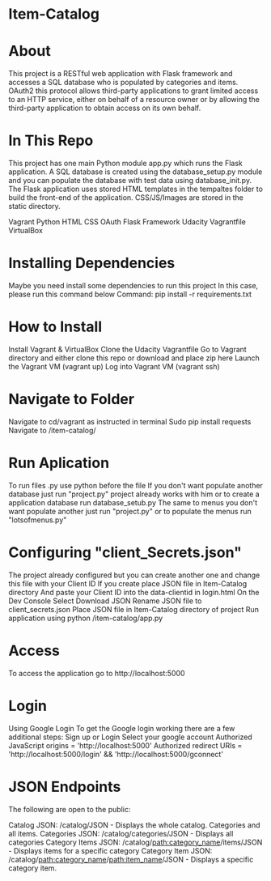 # Item-Catalog

# About
This project is a RESTful web application with Flask framework and accesses a SQL database who is populated by categories and items. OAuth2 this protocol allows third-party applications to grant limited access to an HTTP service, either on behalf of a resource owner or by allowing the third-party application to obtain access on its own behalf.

# In This Repo
This project has one main Python module app.py which runs the Flask application. A SQL database is created using the database_setup.py module and you can populate the database with test data using database_init.py. The Flask application uses stored HTML templates in the tempaltes folder to build the front-end of the application. CSS/JS/Images are stored in the static directory.

Vagrant
Python
HTML
CSS
OAuth
Flask Framework
Udacity Vagrantfile
VirtualBox

# Installing Dependencies
Maybe you need install some dependencies to run this project
In this case, please run this command below
Command: pip  install  -r  requirements.txt

# How to Install
 
Install Vagrant & VirtualBox
Clone the Udacity Vagrantfile
Go to Vagrant directory and either clone this repo or download and place zip here
Launch the Vagrant VM (vagrant up)
Log into Vagrant VM (vagrant ssh)

# Navigate to Folder
Navigate to cd/vagrant as instructed in terminal
Sudo pip install requests
Navigate to /item-catalog/

# Run Aplication
To run files .py use python before the file
If you don't want populate another database just run "project.py"
project already works with him or to create a application database run database_setub.py
The same to menus you don't want populate another just run "project.py" 
or to populate the menus run "lotsofmenus.py"

# Configuring "client_Secrets.json"
The project already configured but you can create another one and change this file with your Client ID
If you create place JSON file in Item-Catalog directory 
And paste your Client ID into the data-clientid in login.html
On the Dev Console Select Download JSON
Rename JSON file to client_secrets.json
Place JSON file in Item-Catalog directory of project
Run application using python /item-catalog/app.py

# Access
To access the application go to http://localhost:5000

# Login
Using Google Login
To get the Google login working there are a few additional steps:
Sign up or Login
Select your google account
Authorized JavaScript origins = 'http://localhost:5000'
Authorized redirect URIs = 'http://localhost:5000/login' && 'http://localhost:5000/gconnect'

# JSON Endpoints
The following are open to the public:

Catalog JSON: /catalog/JSON - Displays the whole catalog. Categories and all items.
Categories JSON: /catalog/categories/JSON - Displays all categories
Category Items JSON: /catalog/<path:category_name>/items/JSON - Displays items for a specific category
Category Item JSON: /catalog/<path:category_name>/<path:item_name>/JSON - Displays a specific category item.
